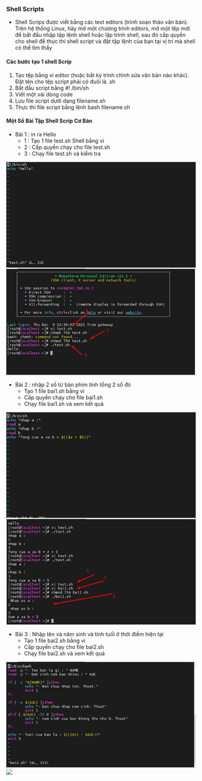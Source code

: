 ### Shell Scripts
- Shell Scrips được viết bằng các text editors (trình soạn thảo văn bản). Trên hệ thống Linux, hãy mở một chương trình editors, mở một tệp mới để bắt đầu nhập tập lệnh shell hoặc lập trình shell, sau đó cấp quyền cho shell để thực thi shell script và đặt tập lệnh của bạn tại vị trí mà shell có thể tìm thấy
#### Các bước tạo 1 shell Scrip
1. Tạo tệp bằng vi editor (hoặc bất kỳ trình chỉnh sửa văn bản nào khác). Đặt tên cho tệp script phải có đuôi là .sh
2. Bắt đầu script bằng #! /bin/sh
3. Viết một vài dòng code
4. Lưu file script dưới dạng filename.sh
5. Thực thi file script bằng lệnh bash filename.sh

#### Một Số Bài Tập Shell Scrip Cơ Bản
- Bài 1 : in ra Hello
    + 1 : Tạo 1 file test.sh Shell bằng vi 
    + 2 : Cấp quyền chạy cho file test.sh
    + 3 : Chạy file test.sh và kiểm tra  
     
<img src = "../jmg/bai1.1.png"> 
<img src = "../jmg/bai1.PNG">

- Bài 2 : nhập 2 số từ bàn phim tính tổng 2 số đó
    + Tạo 1 file bai1.sh bằng vi
    + Cấp quyền chạy cho file bai1.sh
    + Chạy file bai1.sh và xem kết quả
<img src = "../jmg/b1.1.png">
<img src = "../jmg/b1.2.png">

- Bài 3 : Nhập tên và năm sinh và tính tuổi ở thời điểm hiện tại
    + Tạo 1 file bai2.sh bằng vi
    + Cấp quyền chạy cho file bai2.sh
    + Chạy file bai2.sh và xem kết quả
<img src = "../jmg/b2.1.png">
<img src = "../jmg/b12.2.png">

